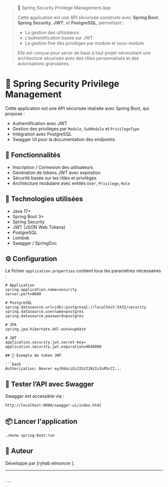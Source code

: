 
> 🔐 Spring Security Privilege Management App
>
> Cette application est une API sécurisée construite avec **Spring Boot**, **Spring Security**, **JWT**, et **PostgreSQL**, permettant :
> - La gestion des utilisateurs
> - L’authentification basée sur JWT
> - La gestion fine des privilèges par module et sous-module
>
> Elle est conçue pour servir de base à tout projet nécessitant une architecture sécurisée avec des rôles personnalisés et des autorisations granulaires.

# 🔐 Spring Security Privilege Management

Cette application est une API sécurisée réalisée avec Spring Boot, qui propose :
- Authentification avec JWT
- Gestion des privilèges par `Module`, `SubModule` et `PrivilegeType`
- Intégration avec PostgreSQL
- Swagger UI pour la documentation des endpoints

## 🚀 Fonctionnalités

- Inscription / Connexion des utilisateurs
- Génération de tokens JWT avec expiration
- Sécurité basée sur les rôles et privilèges
- Architecture modulaire avec entités `User`, `Privilege`, `Role`

## 🧱 Technologies utilisées

- Java 17+
- Spring Boot 3+
- Spring Security
- JWT (JSON Web Tokens)
- PostgreSQL
- Lombok
- Swagger / SpringDoc

## ⚙️ Configuration

Le fichier `application.properties` contient tous les paramètres nécessaires :

```properties
# Application
spring.application.name=security
server.port=8080

# PostgreSQL
spring.datasource.url=jdbc:postgresql://localhost:5432/security
spring.datasource.username=postgres
spring.datasource.password=postgres

# JPA
spring.jpa.hibernate.ddl-auto=update

# JWT
application.security.jwt.secret-key=
application.security.jwt.expiration=8640000

## 🔄 Exemple de token JWT

```bash
Authorization: Bearer eyJhbGciOiJIUzI1NiIsInR5cCI...
```

## 🧪 Tester l’API avec Swagger

Swagger est accessible via :
```
http://localhost:8080/swagger-ui/index.html
```

## 📦 Lancer l'application

```bash
./mvnw spring-boot:run
```



## 🙌 Auteur

Développé par [ryhab elmoncer ].

---

```

---

